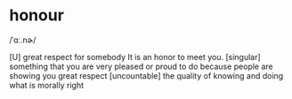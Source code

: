 # honour
/ˈɑː.nɚ/

[U] great respect for somebody
It is an honor to meet you.
[singular] something that you are very pleased or proud to do because people are showing you great respect
[uncountable] the quality of knowing and doing what is morally right

